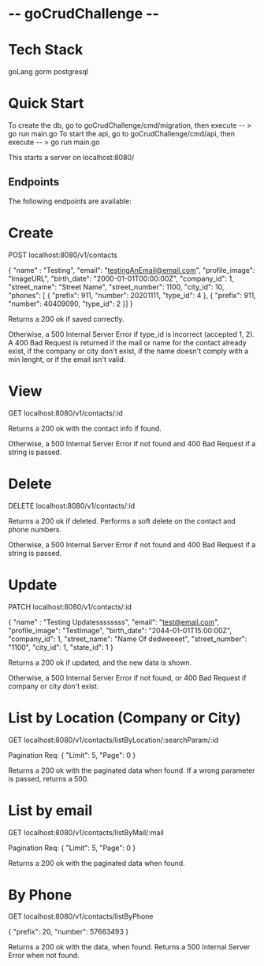 # --  goCrudChallenge --

# Tech Stack
goLang 
gorm
postgresql

# Quick Start
To create the db, go to goCrudChallenge/cmd/migration, then execute -- > go run main.go
To start the api, go to goCrudChallenge/cmd/api, then execute -- > go run main.go

This starts a server on localhost:8080/

## Endpoints
The following endpoints are available: 

# Create
POST localhost:8080/v1/contacts

{
	"name" : "Testing",
	"email": "testingAnEmail@email.com",
	"profile_image": "ImageURL",
	"birth_date": "2000-01-01T00:00:00Z", 
	"company_id": 1,
	"street_name": "Street Name",
	"street_number": 1100,
	"city_id": 10,
	"phones": [
		{
			"prefix": 911,
			"number": 20201111,
			"type_id": 4
		},
		{
			"prefix": 911,
			"number": 40409090,
			"type_id": 2
		}]
}

Returns a 200 ok if saved correctly. 

Otherwise, a 500 Internal Server Error if type_id is incorrect (accepted 1, 2).
A 400 Bad Request is returned if the mail or name for the contact already exist, if the company or city don't exist, if the name doesn't comply with a min lenght, or if the email isn't valid.

# View
GET localhost:8080/v1/contacts/:id

Returns a 200 ok with the contact info if found.

Otherwise, a 500 Internal Server Error if not found and 400 Bad Request if a string is passed.

# Delete 
DELETE localhost:8080/v1/contacts/:id

Returns a 200 ok if deleted. Performs a soft delete on the contact and phone numbers. 

Otherwise, a 500 Internal Server Error if not found and 400 Bad Request if a string is passed.

# Update
PATCH localhost:8080/v1/contacts/:id 

{
	"name" : "Testing Updatessssssss",
	"email": "test@email.com",
	"profile_image": "TestImage",
	"birth_date": "2044-01-01T15:00:00Z",
	"company_id": 1,
	"street_name": "Name Of dedweeeet",
	"street_number": "1100",
	"city_id": 1,
	"state_id": 1
}

Returns a 200 ok if updated, and the new data is shown.

Otherwise, a 500 Internal Server Error if not found, or 400 Bad Request if company or city don't exist.

# List by Location (Company or City)
GET localhost:8080/v1/contacts/listByLocation/:searchParam/:id

Pagination Req:
{
	"Limit": 5,
	"Page": 0
}

Returns a 200 ok with the paginated data when found. 
If a wrong parameter is passed, returns a 500.

# List by email 
GET localhost:8080/v1/contacts/listByMail/:mail

Pagination Req:
{
	"Limit": 5,
	"Page": 0
}

Returns a 200 ok with the paginated data when found.

# By Phone
GET localhost:8080/v1/contacts/listByPhone

{
	"prefix": 20,
	"number": 57663493
}

Returns a 200 ok with the data, when found. 
Returns a 500 Internal Server Error when not found.